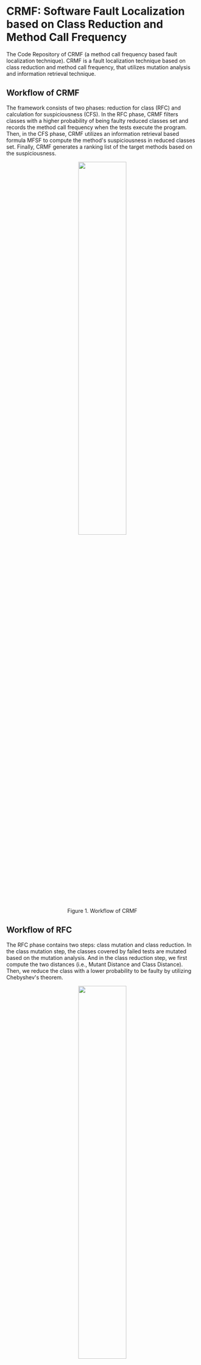 # CRMF: Software Fault Localization based on Class Reduction and Method Call Frequency
The Code Repository of CRMF (a method call frequency based fault localization technique).
CRMF is a fault localization technique based on class reduction and method call frequency, that utilizes mutation analysis and information retrieval technique.


## Workflow of CRMF
The framework consists of two phases: reduction for class (RFC) and calculation for suspiciousness (CFS). 
In the RFC phase, CRMF filters classes with a higher probability of being faulty reduced classes set and records the method call frequency when the tests execute the program.
Then, in the CFS phase, CRMF utilizes an information retrieval based formula MFSF to compute the method's suspiciousness in reduced classes set. Finally, CRMF generates a ranking list of the target methods based on the suspiciousness.
<center><img src=https://www.hualigs.cn/image/61d4410445528.jpg width=50%></center>
<center>Figure 1. Workflow of CRMF</center>

## Workflow of RFC
The RFC phase contains two steps: class mutation and class reduction. In the class mutation step, the classes covered by failed tests are mutated based on the mutation analysis. And in the class reduction step, we first compute the two distances (i.e., Mutant Distance and Class Distance). Then, we reduce the class with a lower probability to be faulty by utilizing Chebyshev's theorem.
<center><img src=https://www.hualigs.cn/image/61d452409e798.jpg width=50%></center>
<center>Figure 2. Workflow of RFC</center>



